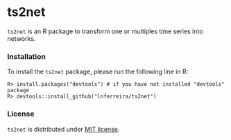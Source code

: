 # ts2net

```ts2net``` is an R package to transform one or multiples time series into networks. 

### Installation

To install the ```ts2net``` package, please run the following line in R:

```
R> install.packages("devtools") # if you have not installed "devtools" package
R> devtools::install_github("lnferreira/ts2net")
```

### License

```ts2net``` is distributed under [MIT license](LICENSE.md).


